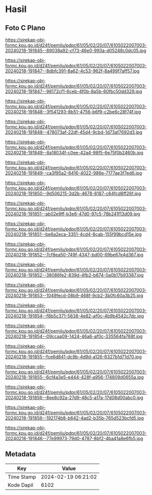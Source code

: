 # Hasil

## Foto C Plano

https://sirekap-obj-formc.kpu.go.id/d24f/pemilu/pdpr/61/05/02/20/07/6105022007003-20240218-191845--89038a92-cf73-46e0-993a-d05248c0dc05.jpg

https://sirekap-obj-formc.kpu.go.id/d24f/pemilu/pdpr/61/05/02/20/07/6105022007003-20240218-191847--8dbfc391-8a62-4c53-962f-8a499f7aff57.jpg

https://sirekap-obj-formc.kpu.go.id/d24f/pemilu/pdpr/61/05/02/20/07/6105022007003-20240218-191847--98172cf1-6ceb-4f0b-8a5b-60fbc50dd329.jpg

https://sirekap-obj-formc.kpu.go.id/d24f/pemilu/pdpr/61/05/02/20/07/6105022007003-20240218-191848--3f541293-8b51-4756-b6f9-c2be6c28f74f.jpg

https://sirekap-obj-formc.kpu.go.id/d24f/pemilu/pdpr/61/05/02/20/07/6105022007003-20240218-191848--478073af-22df-45d4-9cbd-1d73af7692d3.jpg

https://sirekap-obj-formc.kpu.go.id/d24f/pemilu/pdpr/61/05/02/20/07/6105022007003-20240218-191849--8a18034f-c0ee-42a4-98f5-6e75f0b2460b.jpg

https://sirekap-obj-formc.kpu.go.id/d24f/pemilu/pdpr/61/05/02/20/07/6105022007003-20240218-191849--ca3f95a2-6416-4022-986e-7177ae3f7ed6.jpg

https://sirekap-obj-formc.kpu.go.id/d24f/pemilu/pdpr/61/05/02/20/07/6105022007003-20240218-191850--9d506215-3d2b-4678-8187-c64fcd8ff26f.jpg

https://sirekap-obj-formc.kpu.go.id/d24f/pemilu/pdpr/61/05/02/20/07/6105022007003-20240218-191851--ab02e9ff-b3e6-47d0-97c5-78b241f13d09.jpg

https://sirekap-obj-formc.kpu.go.id/d24f/pemilu/pdpr/61/05/02/20/07/6105022007003-20240218-191851--be6a2eca-3351-4cd4-8cab-155f99bcd15e.jpg

https://sirekap-obj-formc.kpu.go.id/d24f/pemilu/pdpr/61/05/02/20/07/6105022007003-20240218-191852--7cf8ea50-749f-4347-bd00-69be67e4d367.jpg

https://sirekap-obj-formc.kpu.go.id/d24f/pemilu/pdpr/61/05/02/20/07/6105022007003-20240218-191852--38086fe2-839d-4fb2-b674-0a0b17b93387.jpg

https://sirekap-obj-formc.kpu.go.id/d24f/pemilu/pdpr/61/05/02/20/07/6105022007003-20240218-191853--1049fecd-08b9-468f-9cb2-3b0fc60a3b25.jpg

https://sirekap-obj-formc.kpu.go.id/d24f/pemilu/pdpr/61/05/02/20/07/6105022007003-20240218-191854--f8b5c371-5838-4e82-af0c-4b9b4542c7dc.jpg

https://sirekap-obj-formc.kpu.go.id/d24f/pemilu/pdpr/61/05/02/20/07/6105022007003-20240218-191854--09ccaa09-1424-46a6-af0c-335564fa768f.jpg

https://sirekap-obj-formc.kpu.go.id/d24f/pemilu/pdpr/61/05/02/20/07/6105022007003-20240218-191855--fce6d841-dc9b-4d9d-a126-6327b1d71d70.jpg

https://sirekap-obj-formc.kpu.go.id/d24f/pemilu/pdpr/61/05/02/20/07/6105022007003-20240218-191855--6cf4a3e5-e444-428f-a956-174809d0655a.jpg

https://sirekap-obj-formc.kpu.go.id/d24f/pemilu/pdpr/61/05/02/20/07/6105022007003-20240218-191856--8ee8c92a-27d9-48c5-a17a-17d08d00abc0.jpg

https://sirekap-obj-formc.kpu.go.id/d24f/pemilu/pdpr/61/05/02/20/07/6105022007003-20240218-191856--192174b8-b642-4ad2-b35b-765d523bcfd5.jpg

https://sirekap-obj-formc.kpu.go.id/d24f/pemilu/pdpr/61/05/02/20/07/6105022007003-20240218-191846--77e99973-79d0-4787-8bf2-4ba41a8e6fb5.jpg


## Metadata

| Key        | Value               |
| ---------- | ------------------- |
| Time Stamp | 2024-02-19 06:21:02 |
| Kode Dapil | 6102                |



